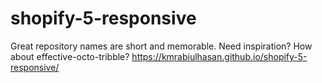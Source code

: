 # shopify-5-responsive
Great repository names are short and memorable. Need inspiration? How about effective-octo-tribble?
https://kmrabiulhasan.github.io/shopify-5-responsive/ 
